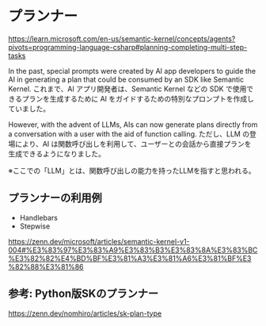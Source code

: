 # プランナー



https://learn.microsoft.com/en-us/semantic-kernel/concepts/agents?pivots=programming-language-csharp#planning-completing-multi-step-tasks

In the past, special prompts were created by AI app developers to guide the AI in generating a plan that could be consumed by an SDK like Semantic Kernel. 
これまで、AI アプリ開発者は、Semantic Kernel などの SDK で使用できるプランを生成するために AI をガイドするための特別なプロンプトを作成していました。

However, with the advent of LLMs, AIs can now generate plans directly from a conversation with a user with the aid of function calling.
ただし、LLM の登場により、AI は関数呼び出しを利用して、ユーザーとの会話から直接プランを生成できるようになりました。

※ここでの「LLM」とは、関数呼び出しの能力を持ったLLMを指すと思われる。

## プランナーの利用例

- Handlebars
- Stepwise

https://zenn.dev/microsoft/articles/semantic-kernel-v1-004#%E3%83%97%E3%83%A9%E3%83%B3%E3%83%8A%E3%83%BC%E3%82%82%E4%BD%BF%E3%81%A3%E3%81%A6%E3%81%BF%E3%82%88%E3%81%86



## 参考: Python版SKのプランナー

https://zenn.dev/nomhiro/articles/sk-plan-type

